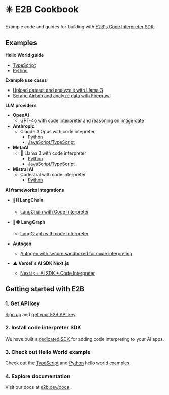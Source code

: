 # ✴️ E2B Cookbook
Example code and guides for building with [E2B's Code Interpreter SDK](https://github.com/e2b-dev/code-interpreter).

## Examples

**Hello World guide**
- [TypeScript](https://github.com/e2b-dev/e2b-cookbook/tree/main/examples/hello-world-js)
- [Python](https://github.com/e2b-dev/e2b-cookbook/tree/main/examples/hello-world-python)

**Example use cases**
  - [Upload dataset and analyze it with Llama 3](https://github.com/e2b-dev/e2b-cookbook/tree/main/examples/upload-dataset-code-interpreter)
  - [Scrape Airbnb and analyze data with Firecrawl](https://github.com/e2b-dev/e2b-cookbook/tree/main/examples/scrape-and-analyze-airbnb-data-with-firecrawl)

**LLM providers**
  - **OpenAI**
    - [GPT-4o with code interpreter and reasoning on image date](https://github.com/e2b-dev/e2b-cookbook/blob/main/examples/gpt-4o-code-interpreter/gpt_4o.ipynb)
  - **Anthropic**
    - Claude 3 Opus with code intepreter
      - [Python](https://github.com/e2b-dev/e2b-cookbook/tree/main/examples/claude-code-interpreter-python)
      - [JavaScript/TypeScript](https://github.com/e2b-dev/e2b-cookbook/tree/main/examples/claude-code-interpreter-js)
  - **MetaAI**
    - 🦙 Llama 3 with code interpreter
      - [Python](https://github.com/e2b-dev/e2b-cookbook/tree/main/examples/llama-3-code-interpreter-python)
      - [JavaScript/TypeScript](https://github.com/e2b-dev/e2b-cookbook/tree/main/examples/llama-3-code-interpreter-js)
  - **Mistral AI**
    - Codestral with code interpreter
      - [Python](https://github.com/e2b-dev/e2b-cookbook/tree/main/examples/codestral-code-interpreter-python)

**AI frameworks integrations**
  - **🦜⛓️ LangChain**
    - [LangChain with Code Interpreter](https://github.com/e2b-dev/e2b-cookbook/tree/main/examples/langchain-python)

  - **🦜🕸️ LangGraph**
    - [LangGraph with code interpreter](https://github.com/e2b-dev/e2b-cookbook/tree/main/examples/langgraph-python)

  - **Autogen**
    - [Autogen with secure sandboxed for code interpreting](https://github.com/e2b-dev/e2b-cookbook/tree/main/examples/e2b_autogen)

  - **▲ Vercel's AI SDK Next.js**
    - [Next.js + AI SDK + Code Interpreter](https://github.com/e2b-dev/e2b-cookbook/tree/main/examples/nextjs-code-interpreter)


## Getting started with E2B

### 1. Get API key
[Sign up](https://e2b.dev/docs/sign-in?view=sign-up) and [get your E2B API key](https://e2b.dev/docs/getting-started/api-key).

### 2. Install code interpreter SDK
We have built a [dedicated SDK](https://github.com/e2b-dev/code-interpreter) for adding code interpreting to your AI apps.

### 3. Check out Hello World example
Check out the [TypeScript](https://github.com/e2b-dev/e2b-cookbook/tree/main/examples/hello-world-js) and [Python](https://github.com/e2b-dev/e2b-cookbook/tree/main/examples/hello-world-python) hello world examples.

### 4. Explore documentation
Visit our docs at [e2b.dev/docs](https://e2b.dev/docs).


